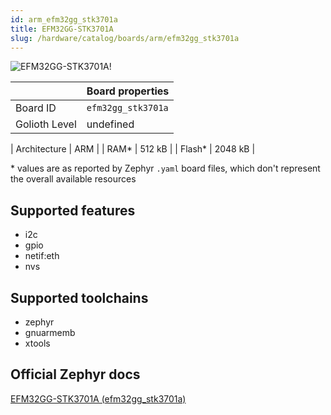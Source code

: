 ```yaml
---
id: arm_efm32gg_stk3701a
title: EFM32GG-STK3701A
slug: /hardware/catalog/boards/arm/efm32gg_stk3701a
---
```


[//]: # (This is an auto-generated file, do not edit! Changes to it will be lost upon re-generation)

![EFM32GG-STK3701A!](/img/boards/arm/efm32gg_stk3701a.jpg "EFM32GG-STK3701A")

|                | Board properties     |
| -------------  | -------------------- |
| Board ID       | `efm32gg_stk3701a` |
| Golioth Level  | undefined       |

| Architecture   | ARM |
| RAM*           | 512 kB |
| Flash*         | 2048 kB |

\* values are as reported by Zephyr `.yaml` board files, which don't represent the overall available resources



## Supported features

* i2c
* gpio
* netif:eth
* nvs

## Supported toolchains

* zephyr
* gnuarmemb
* xtools

## Official Zephyr docs

[EFM32GG-STK3701A (efm32gg_stk3701a)](https://docs.zephyrproject.org/latest/boards/arm/efm32gg_stk3701a/doc/index.html)
